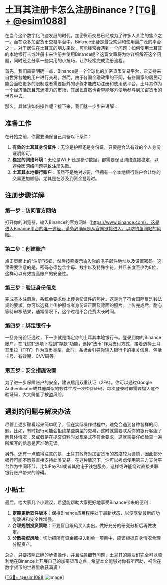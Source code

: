 # 土耳其注册卡怎么注册Binance？[[TG💪+ @esim1088](https://t.me/s/esim1088)]

在当今这个数字化飞速发展的时代，加密货币交易已经成为了许多人关注的焦点之一。而在众多加密货币交易平台中，Binance无疑是最受欢迎和使用最广泛的平台之一。对于居住在土耳其的朋友来说，可能经常会遇到一个问题：如何使用土耳其的本地银行卡或注册卡来注册并使用Binance呢？这篇文章将为你详细解答这个问题，同时还会分享一些实用的小技巧，让你轻松完成注册流程。

首先，我们需要明确一点，Binance是一个全球化的加密货币交易平台，它支持来自世界各地的用户进行交易。然而，由于各国金融政策的不同，有些国家的居民可能会面临更多的限制或者需要额外的步骤才能成功注册和使用该平台。土耳其作为一个经济活跃且充满潜力的市场，其居民自然也希望能够方便地参与到加密货币的世界中去。

那么，具体该如何操作呢？接下来，我们就一步步来讲解：

## 准备工作

在开始之前，你需要确保自己具备以下条件：

1. **有效的土耳其身份证件**：无论是护照还是身份证，只要是合法有效的个人身份证明即可。
2. **稳定的网络环境**：无论是Wi-Fi还是移动数据，都需要保证网络连接稳定，以避免因网络问题导致注册失败。
3. **土耳其本地银行账户**：虽然不是绝对必要，但拥有一个本地银行账户会让你的交易更加顺畅，尤其是在涉及到资金提现时。

## 注册步骤详解

### 第一步：访问官方网站

打开你的浏览器，输入Binance的官方网址（https://www.binance.com）。这是进入Binance平台的唯一途径，请务必确保是从官网链接进入，以防钓鱼网站的风险。

### 第二步：创建账户

点击页面上的“注册”按钮，然后按照提示输入你的电子邮件地址以及设置密码。这里需要注意的是，密码必须包含字母、数字以及特殊字符，并且长度至少为8位，这样可以有效提高账户的安全性。

### 第三步：验证身份信息

完成基本注册后，系统会要求你上传身份证件的照片。这是为了符合国际反洗钱法规的要求。你可以选择上传护照或者身份证正面及背面的照片。上传完成后，耐心等待审核结果，通常情况下，这个过程不会花费太长时间。

### 第四步：绑定银行卡

一旦身份验证通过，下一步就是绑定你的土耳其本地银行卡。登录到你的Binance账户，在“钱包”选项下找到“存款”功能，选择“法币”作为支付方式，接着选择土耳其里拉（TRY）作为货币类型。此时，系统会引导你输入银行卡的相关信息，包括卡号、有效期、CVV码等。

### 第五步：安全措施设置

为了进一步保障账户的安全，建议启用双重认证（2FA）。你可以通过Google Authenticator或其他类似的软件生成一次性验证码，每次登录时都需要输入这个验证码，大大降低了被盗风险。

## 遇到的问题与解决办法

尽管上述步骤看起来简单明了，但在实际操作过程中，难免会遇到各种各样的问题。比如，有时银行可能会拒绝某些类型的交易，这时就需要联系你的银行客服了解具体情况；又或者是在提交资料时发现格式不符合要求，这就需要仔细检查一遍所填写的信息是否准确无误。

另外，还有一点值得注意的是，土耳其政府对加密货币的态度较为谨慎，因此部分银行可能不愿意直接支持此类交易。在这种情况下，你可以考虑使用第三方支付平台作为中间环节，比如PayPal或者其他电子钱包服务，这样或许能绕过直接关联银行账户带来的障碍。

## 小贴士

最后，给大家几个小建议，希望能帮助大家更好地享受Binance带来的便利：

1. **定期更新软件版本**：保持Binance应用程序处于最新状态，以便享受最新的功能改进和安全性增强。
2. **合理规划投资策略**：不要盲目跟风买入卖出，做好充分的研究分析后再做决定。
3. **分散投资风险**：切勿把所有资金都投入到单一项目中，应该根据自身情况合理分配资产。

总之，只要按照正确的步骤操作，并且注意细节问题，土耳其的朋友们完全可以顺利地在Binance上开展自己的加密货币之旅。希望本文能够对你有所帮助，祝你在数字货币的世界里收获满满！

[[TG💪+ @esim1088](https://t.me/s/esim1088) ![Image](https://i.postimg.cc/4NQfJmqS/Snipaste-2025-05-13-00-14-12.png)]